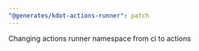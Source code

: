 ```yaml
---
"@generates/kdot-actions-runner": patch
---
```


Changing actions runner namespace from ci to actions
